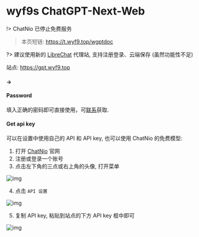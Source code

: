 # wyf9s ChatGPT-Next-Web

!> ChatNio 已停止免费服务

> 本页短链: <https://t.wyf9.top/wgptdoc>

?> 建议使用新的 [LibreChat](/wyf9/libre.md) 代理站, 支持注册登录、云端保存 (虽然功能性不足)

站点: <https://gpt.wyf9.top>

<!-- tabs:start -->

#### **→**

#### **Password**

填入正确的密码即可直接使用，可[联系](mailto:wyf9@wyf9.top)获取.

#### **Get api key**

可以在设置中使用自己的 API 和 API key, 也可以使用 ChatNio 的免费模型:

1. 打开 [ChatNio](https://chatnio.net) 官网
2. 注册或登录一个账号
3. 点击左下角的三点或右上角的头像, 打开菜单


![img](https://ghimg.wyf9.top/doc/gpt/1.png)

4. 点击 `API 设置`

![img](https://ghimg.wyf9.top/doc/gpt/2.png)

5. 复制 API key, 粘贴到站点的下方 API key 框中即可

![img](https://ghimg.wyf9.top/doc/gpt/3.png)

<!-- tabs:end -->

